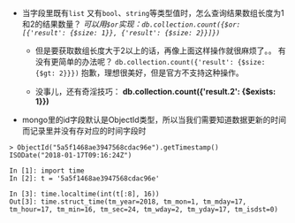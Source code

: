 - 当字段里既有`list` 又有`bool`、`string`等类型值时，怎么查询结果数组长度为1和2的结果数量？
*可以用`$or`实现：`db.collection.count({$or: [{'result': {$size: 1}}, {'result': {$size: 2}}]})`*

	- 但是要获取数组长度大于2以上的话，再像上面这样操作就很麻烦了。。
有没有更简单的办法呢？
`db.collection.count({'result': {$size: {$gt: 2}}})`
抱歉，理想很美好，但是官方不支持这种操作。

	- 没事儿，还有奇淫技巧：
**db.collection.count({'result.2': {$exists: 1}})**

- mongo里的id字段默认是ObjectId类型，所以当我们需要知道数据更新的时间而记录里并没有存对应的时间字段时
``` mongo shell
> ObjectId("5a5f1468ae3947568cdac96e").getTimestamp()
ISODate("2018-01-17T09:16:24Z")
```
``` ipython
In [1]: import time
In [2]: t = '5a5f1468ae3947568cdac96e'

In [3]: time.localtime(int(t[:8], 16))
Out[3]: time.struct_time(tm_year=2018, tm_mon=1, tm_mday=17, tm_hour=17, tm_min=16, tm_sec=24, tm_wday=2, tm_yday=17, tm_isdst=0)
```